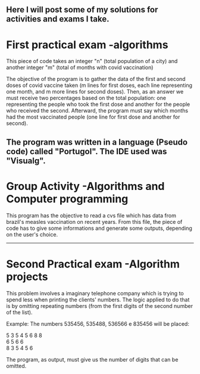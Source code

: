 Here I will post some of my solutions for activities and exams I take.
-----------------------------------------------------------------------------------------------------------------------------------------------------------------------------------



# First practical exam -algorithms

This piece of code takes an integer "n" (total population of a city) and another integer "m" (total of months with covid vaccination)

The objective of the program is to gather the data of the first and second doses of covid vaccine taken (m lines for first doses, each line representing one month, and m more lines for second doses). Then, as an answer we must receive two percentages based on the total population: one representing the people who took the first dose and another for the people who received the second. Afterward, the program must say which months had the most vaccinated people (one line for first dose and another for second). 

The program was written in a language (Pseudo code) called "Portugol". The IDE used was "Visualg".
-----------------------------------------------------------------------------------------------------------------------------------------------------------------------------------



# Group Activity -Algorithms and Computer programming

This program has the objective to read a cvs file which has data from brazil's measles vaccination on recent years. From this file, the piece of code has to give some informations and generate some outputs, depending on the user's choice.

-----------------------------------------------------------------------------------------------------------------------------------------------------------------------------------



# Second Practical exam -Algorithm projects

This problem involves a imaginary telephone company which is trying to spend less when printing the clients' numbers. The logic applied to do that is by omitting repeating numbers (from the first digits of the second number of the list).

Example:
The numbers 535456, 535488, 536566 e 835456 will be placed:


5 3 5 4 5 6
        8 8     
    6 5 6 6  
8 3 5 4 5 6

The program, as output, must give us the number of digits that can be omitted.
